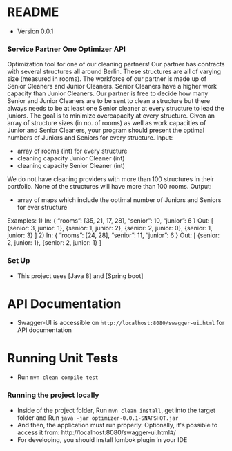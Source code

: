 # README #
* Version 0.0.1

### Service Partner One Optimizer API ###

Optimization tool for one of our cleaning partners! Our partner has contracts with several structures all around Berlin. 
These structures are all of varying size (measured in rooms). 
The workforce of our partner is made up of Senior Cleaners and Junior Cleaners. Senior Cleaners have a higher work capacity than Junior Cleaners. 
Our partner is free to decide how many Senior and Junior Cleaners are to be sent to clean a structure but there always needs to be at least one Senior cleaner at every structure to lead the juniors. The goal is to minimize overcapacity at every structure.
Given an array of structure sizes (in no. of rooms) as well as work capacities of Junior and Senior Cleaners, your program should present the optimal numbers of Juniors and Seniors for every structure.
Input:
- array of rooms (int) for every structure
- cleaning capacity Junior Cleaner (int)
- cleaning capacity Senior Cleaner (int)

We do not have cleaning providers with more than 100 structures in their portfolio. None of the structures will have more than 100 rooms.
Output:
- array of maps which include the optimal number of Juniors and Seniors for ever structure

Examples:
1)
In: { “rooms”: [35, 21, 17, 28], “senior”: 10, “junior”: 6 }
Out: [ {senior: 3, junior: 1}, {senior: 1, junior: 2}, {senior: 2, junior: 0}, {senior: 1, junior: 3} ]
2)
In: { “rooms”: [24, 28], “senior”: 11, “junior”: 6 }
Out: [ {senior: 2, junior: 1}, {senior: 2, junior: 1} ]


### Set Up ###
* This project uses [Java 8] and [Spring boot]

# API Documentation
* Swagger-UI is accessible on `http://localhost:8080/swagger-ui.html` for API documentation

# Running Unit Tests
* Run `mvn clean compile test`

### Running the project locally ###
* Inside of the project folder, Run `mvn clean install`, get into the target folder and Run `java -jar optimizer-0.0.1-SNAPSHOT.jar`
* And then, the application must run properly. Optionally, it's possible to access it from: http://localhost:8080/swagger-ui.html#/
* For developing, you should install lombok plugin in your IDE
